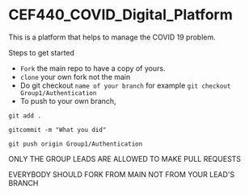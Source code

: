 # CEF440_COVID_Digital_Platform
This is a platform that helps to manage the COVID 19 problem.

Steps to get started
* `Fork` the main repo to have a copy of yours.
* `clone` your own fork not the main
* Do git checkout `name of your branch` for example `git checkout Group1/Authentication`
* To push to your own branch, 

`git add .`

`gitcommit -m "What you did"`

`git push origin Group1/Authentication`

ONLY THE GROUP LEADS ARE ALLOWED TO MAKE PULL REQUESTS

EVERYBODY SHOULD FORK FROM MAIN NOT FROM YOUR LEAD'S BRANCH
